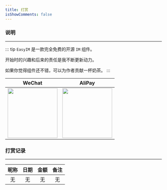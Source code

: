 ```yaml
---
title: 打赏
isShowComments: false
---
```


### 说明

<hr />

::: tip
`EasyIM` 是一款完全免费的开源 `IM` 组件。

开始时的兴趣和后来的责任是我不断更新动力。

<!-- 得到很多网友的称赞、祝福和贡献，真的非常开心(^▽^)。 -->

如果你觉得组件还不错，可以为作者贡献一杯奶茶。
:::

|WeChat|AliPay|
|-|-|
|<img style="width: 160px" src="https://image.aoppp.com/wx.jpg" />|<img style="width: 160px" src="https://image.aoppp.com/zfb.jpg" />|

### 打赏记录

<hr/>

|昵称|日期|金额|备注|
|:-:|:-:|:-:|:-:|
|无|无|无|无|
